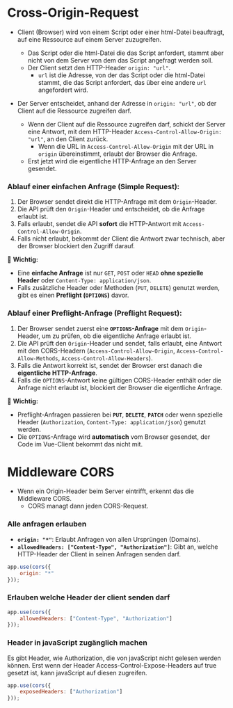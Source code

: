 # Cross-Origin-Request

- Client (Browser) wird von einem Script oder einer html-Datei beauftragt, auf eine Ressource auf einem Server zuzugreifen.
    - Das Script oder die html-Datei die das Script  anfordert, stammt aber nicht von dem Server von dem das Script angefragt werden soll.
    - Der Client setzt den HTTP-Header `origin: "url"`.
	    - `url` ist die Adresse, von der das Script oder die html-Datei stammt, die das Script anfordert, das über eine andere `url` angefordert wird.

- Der Server entscheidet, anhand der Adresse in `origin: "url"`, ob der Client auf die Ressource zugreifen darf.
    - Wenn der Client auf die Ressource zugreifen darf, schickt der Server eine Antwort, mit dem HTTP-Header `Access-Control-Allow-Origin: "url"`, an den Client zurück.
        - Wenn die URL in `Access-Control-Allow-Origin` mit der URL in `origin` übereinstimmt, erlaubt der Browser die Anfrage.
    - Erst jetzt wird die eigentliche HTTP-Anfrage an den Server gesendet.


### Ablauf einer **einfachen Anfrage (Simple Request)**:

1. Der Browser sendet direkt die HTTP-Anfrage mit dem `Origin`-Header.
2. Die API prüft den `Origin`-Header und entscheidet, ob die Anfrage erlaubt ist.
3. Falls erlaubt, sendet die API **sofort** die HTTP-Antwort mit `Access-Control-Allow-Origin`.
4. Falls nicht erlaubt, bekommt der Client die Antwort zwar technisch, aber der Browser blockiert den Zugriff darauf.

📌 **Wichtig:**

- Eine **einfache Anfrage** ist nur `GET`, `POST` oder `HEAD` **ohne spezielle Header** oder `Content-Type: application/json`.
- Falls zusätzliche Header oder Methoden (`PUT`, `DELETE`) genutzt werden, gibt es einen **Preflight (`OPTIONS`)** davor.


### Ablauf einer **Preflight-Anfrage (Preflight Request):**

1. Der Browser sendet zuerst eine **`OPTIONS`-Anfrage** mit dem `Origin`-Header, um zu prüfen, ob die eigentliche Anfrage erlaubt ist.
2. Die API prüft den `Origin`-Header und sendet, falls erlaubt, eine Antwort mit den CORS-Headern (`Access-Control-Allow-Origin`, `Access-Control-Allow-Methods`, `Access-Control-Allow-Headers`).
3. Falls die Antwort korrekt ist, sendet der Browser erst danach die **eigentliche HTTP-Anfrage**.
4. Falls die `OPTIONS`-Antwort keine gültigen CORS-Header enthält oder die Anfrage nicht erlaubt ist, blockiert der Browser die eigentliche Anfrage.

📌 **Wichtig:**

- Preflight-Anfragen passieren bei **`PUT`**, **`DELETE`**, **`PATCH`** oder wenn spezielle Header (`Authorization`, `Content-Type: application/json`) genutzt werden.
- Die `OPTIONS`-Anfrage wird **automatisch** vom Browser gesendet, der Code im Vue-Client bekommt das nicht mit.


# Middleware CORS

- Wenn ein Origin-Header beim Server eintrifft, erkennt das die Middleware CORS.
    - CORS managt dann jeden CORS-Request.

### Alle anfragen erlauben

- **`origin: "*"`**: Erlaubt Anfragen von allen Ursprüngen (Domains).
- **`allowedHeaders: ["Content-Type", "Authorization"]`**: Gibt an, welche HTTP-Header der Client in seinen Anfragen senden darf.

```javascript
app.use(cors({
	origin: "*"
}));
```

### Erlauben welche Header der client senden darf

```javascript
app.use(cors({
	allowedHeaders: ["Content-Type", "Authorization"]
}));
```

### Header in javaScript zugänglich machen

Es gibt Header, wie Authorization, die von javaScript nicht gelesen werden können. Erst wenn der Header Access-Control-Expose-Headers auf true gesetzt ist, kann javaScript auf diesen zugreifen. 

```javascript
app.use(cors({
	exposedHeaders: ["Authorization"]
}));
```
